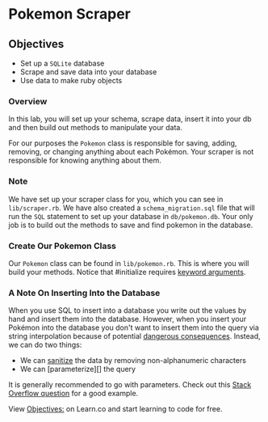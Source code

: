 # Pokemon Scraper

## Objectives

- Set up a `SQLite` database
- Scrape and save data into your database
- Use data to make ruby objects

### Overview

In this lab, you will set up your schema, scrape data, insert it into your db and
then build out methods to manipulate your data.

For our purposes the `Pokemon` class is responsible for saving, adding,
removing, or changing anything about each Pokémon. Your scraper is not
responsible for knowing anything about them.

### Note

We have set up your scraper class for you, which you can see in
`lib/scraper.rb`. We have also created a `schema_migration.sql` file that will
run the `SQL` statement to set up your database in `db/pokemon.db`. Your only
job is to build out the methods to save and find pokemon in the database.

### Create Our Pokemon Class

Our `Pokemon` class can be found in `lib/pokemon.rb`.
This is where you will build your methods.
Notice that #initialize requires [keyword arguments][].  

[keyword arguments]: http://stackoverflow.com/questions/15062570/when-to-use-keyword-arguments-aka-named-parameters-in-ruby

### A Note On Inserting Into the Database

When you use SQL to insert into a database you write out the values by hand and
insert them into the database.  However, when you insert your Pokémon into the
database you don't want to insert them into the query via string interpolation
because of potential [dangerous consequences][]. Instead, we can do two things:

- We can [sanitize][] the data by removing non-alphanumeric characters
- We can [parameterize][] the query

It is generally recommended to go with parameters. Check out this [Stack Overflow
question][] for a good example.

[dangerous consequences]: http://xkcd.com/327/
[sanitize]: https://www.quora.com/What-exactly-is-data-sanitization-with-respect-to-SQL-injection
[Stack Overflow
question]: http://stackoverflow.com/questions/13462112/inserting-ruby-string-into-sqlite

<p data-visibility='hidden'>View <a href='https://learn.co/lessons/pokemon-scraper' title='Objectives:'>Objectives:</a> on Learn.co and start learning to code for free.</p>
